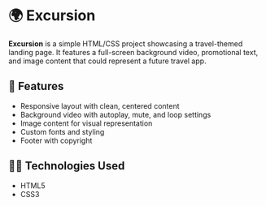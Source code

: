 # 🌍 Excursion

**Excursion** is a simple HTML/CSS project showcasing a travel-themed landing page. It features a full-screen background video, promotional text, and image content that could represent a future travel app.

## 🚀 Features

- Responsive layout with clean, centered content
- Background video with autoplay, mute, and loop settings
- Image content for visual representation
- Custom fonts and styling
- Footer with copyright

## 🧑‍💻 Technologies Used

- HTML5
- CSS3



